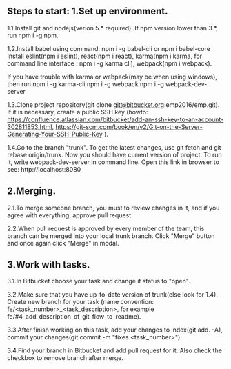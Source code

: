Steps to start:
1.Set up environment.
------------------------

1.1.Install git and nodejs(verion 5.* required). If npm version lower than 3.*, run npm i -g npm.

1.2.Install babel using command:
npm i -g babel-cli
or
npm i babel-core
Install eslint(npm i eslint), react(npm i react), karma(npm i karma, 
for command line interface : npm i -g karma cli), webpack(npm i webpack).

If you have trouble with karma or webpack(may be when using windows), then run
npm i -g karma-cli
npm i -g webpack
npm i -g webpack-dev-server

1.3.Clone project repository(git clone git@bitbucket.org:emp2016/emp.git). If it is necessary, create a public SSH key
(howto: https://confluence.atlassian.com/bitbucket/add-an-ssh-key-to-an-account-302811853.html,
https://git-scm.com/book/en/v2/Git-on-the-Server-Generating-Your-SSH-Public-Key ).

1.4.Go to the branch "trunk". To get the latest changes, use git fetch and git rebase origin/trunk.
Now you should have current version of project. To run it, write webpack-dev-server in command line. Open this link
in browser to see: http://localhost:8080

2.Merging.
------------------------

2.1.To merge someone branch, you must to review changes in it, and if you agree with everything, approve pull request.

2.2.When pull request is approved by every member of the team, this branch can be merged into your local trunk branch.
Click "Merge" button and once again click "Merge" in modal.
 
3.Work with tasks.
------------------------
 
3.1.In Bitbucket choose your task and change it status to "open".

3.2.Make sure that you have up-to-date version of trunk(else look for 1.4). Create new branch for your task
(name convention: fe/<task_number>_<task_description>, for example fe/#4_add_description_of_git_flow_to_readme).

3.3.After finish working on this task, add your changes to index(git add. -A), commit your changes(git commit -m
"fixes <task_number>").

3.4.Find your branch in Bitbucket and add pull request for it. Also check the checkbox to remove branch after merge.
